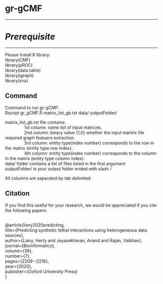 # gr-gCMF

-----------
# *Prerequisite*
-------------------------------
Please install R library:<br/>
library(CMF)<br/>
library(pROC)<br/>
library(data.table)<br/>
library(igraph)<br/>
library(sna)<br/>

Command
--------------------------------
Command to run gr-gCMF:<br/>
Rscript gr_gCMF.R matrix_list_gb.txt data/ outputFolder/<br/>

matrix_list_gb.txt file contains:<br/>
&nbsp;&nbsp;&nbsp;&nbsp;&nbsp;&nbsp;&nbsp;&nbsp;&nbsp;&nbsp;&nbsp;&nbsp;&nbsp;&nbsp;&nbsp;&nbsp;1st column: name list of input matrices.<br/>
&nbsp;&nbsp;&nbsp;&nbsp;&nbsp;&nbsp;&nbsp;&nbsp;&nbsp;&nbsp;&nbsp;&nbsp;&nbsp;&nbsp;&nbsp;&nbsp;2nd column: binary value {1,0} whether the input martrix file required graph featuers extraction.<br/>
&nbsp;&nbsp;&nbsp;&nbsp;&nbsp;&nbsp;&nbsp;&nbsp;&nbsp;&nbsp;&nbsp;&nbsp;&nbsp;&nbsp;&nbsp;&nbsp;3rd column: entity type(index number) corresponds to the row in the matrix (entity type row index).<br/>
&nbsp;&nbsp;&nbsp;&nbsp;&nbsp;&nbsp;&nbsp;&nbsp;&nbsp;&nbsp;&nbsp;&nbsp;&nbsp;&nbsp;&nbsp;&nbsp;4th column: entity type(index number) corresponds to the column in the matrix (entity type column index).<br/>
data/ folder contains a list of files listed in the first argument<br/>
outputFolder/ is your output folder ended with slash / <br/>

All columns are separated by tab delimited.<br/>

Citation
--------------------------------
If you find this useful for your research, we would be appreciated if you cite the following papers:<br/>
<br/>

@article{liany2020predicting,<br/>
  title={Predicting synthetic lethal interactions using heterogeneous data sources},<br/>
  author={Liany, Herty and Jeyasekharan, Anand and Rajan, Vaibhav},<br/>
  journal={Bioinformatics},<br/>
  volume={36},<br/>
  number={7},<br/>
  pages={2209--2216},<br/>
  year={2020},<br/>
  publisher={Oxford University Press}<br/>
}<br/>
